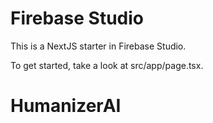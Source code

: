 # Firebase Studio

This is a NextJS starter in Firebase Studio.

To get started, take a look at src/app/page.tsx.
# HumanizerAI
